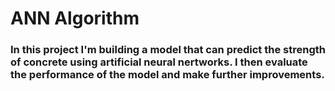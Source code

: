 # ANN Algorithm
### In this project I'm building a model that can predict the strength of concrete using artificial neural nertworks. I then evaluate the performance of the model and make further improvements.
